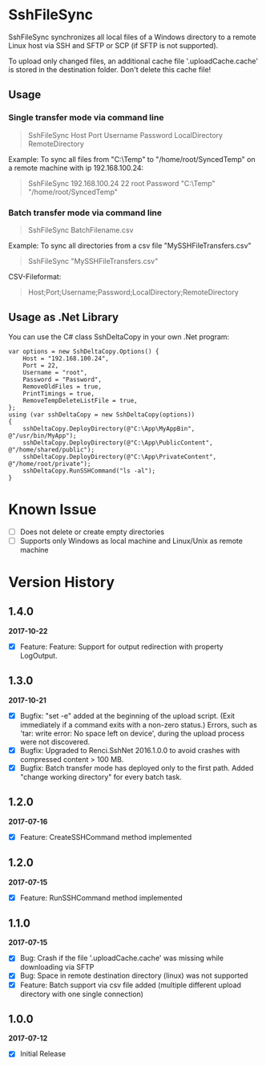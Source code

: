 ﻿SshFileSync
============

SshFileSync synchronizes all local files of a Windows directory to a remote Linux host via SSH and SFTP or SCP (if SFTP is not supported).

To upload only changed files, an additional cache file '.uploadCache.cache' is stored in the destination folder.
Don't delete this cache file!

Usage
---

### Single transfer mode via command line

> SshFileSync Host Port Username Password LocalDirectory RemoteDirectory

Example: To sync all files from "C:\Temp" to "/home/root/SyncedTemp" on a remote machine with ip 192.168.100.24:

> SshFileSync 192.168.100.24 22 root Password "C:\Temp" "/home/root/SyncedTemp"

### Batch transfer mode via command line

> SshFileSync BatchFilename.csv

Example: To sync all directories from a csv file "MySSHFileTransfers.csv"

> SshFileSync "MySSHFileTransfers.csv"

CSV-Fileformat:
> Host;Port;Username;Password;LocalDirectory;RemoteDirectory

Usage as .Net Library
---

You can use the C# class SshDeltaCopy in your own .Net program:

```
var options = new SshDeltaCopy.Options() {
	Host = "192.168.100.24",
	Port = 22,
	Username = "root",
	Password = "Password",
	RemoveOldFiles = true,
	PrintTimings = true,
	RemoveTempDeleteListFile = true,
};
using (var sshDeltaCopy = new SshDeltaCopy(options))
{
	sshDeltaCopy.DeployDirectory(@"C:\App\MyAppBin", @"/usr/bin/MyApp");
	sshDeltaCopy.DeployDirectory(@"C:\App\PublicContent", @"/home/shared/public");
	sshDeltaCopy.DeployDirectory(@"C:\App\PrivateContent", @"/home/root/private");
	sshDeltaCopy.RunSSHCommand("ls -al");
}
```

# Known Issue
- [ ] Does not delete or create empty directories
- [ ] Supports only Windows as local machine and Linux/Unix as remote machine

# Version History

## 1.4.0
**2017-10-22**
- [x] Feature: Feature: Support for output redirection with property LogOutput.

## 1.3.0
**2017-10-21**
- [x] Bugfix: "set -e" added at the beginning of the upload script. (Exit immediately if a command exits with a non-zero status.) Errors, such as 'tar: write error: No space left on device', during the upload process were not discovered.
- [x] Bugfix: Upgraded to Renci.SshNet 2016.1.0.0 to avoid crashes with compressed content > 100 MB.
- [x] Bugfix: Batch transfer mode has deployed only to the first path. Added "change working directory" for every batch task.

## 1.2.0
**2017-07-16**
- [x] Feature: CreateSSHCommand method implemented

## 1.2.0
**2017-07-15**
- [x] Feature: RunSSHCommand method implemented

## 1.1.0
**2017-07-15**

- [x] Bug: Crash if the file '.uploadCache.cache' was missing while downloading via SFTP
- [x] Bug: Space in remote destination directory (linux) was not supported
- [x] Feature: Batch support via csv file added (multiple different upload directory with one single connection)

## 1.0.0
**2017-07-12**

- [x] Initial Release
